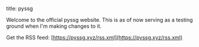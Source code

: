 title: pyssg

Welcome to the official pyssg website. This is as of now serving as a testing ground when I'm making changes to it.

Get the RSS feed: [https://pyssg.xyz/rss.xml](https://pyssg.xyz/rss.xml)